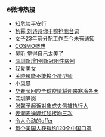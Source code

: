 ### :fire:微博热搜<br>
- <a href="https://s.weibo.com/weibo?q=%23%E7%9F%A5%E5%8D%B1%E9%99%A9%E5%B9%B3%E5%AE%89%E8%A1%8C%23&Refer=new_time">知危险平安行</a><br>
- <a href="https://s.weibo.com/weibo?q=%E6%9D%A8%E5%B9%82%20%E5%88%98%E8%AF%97%E8%AF%97%E4%BD%A0%E5%B9%B2%E5%98%9B%E6%8A%A2%E6%88%91%E5%8F%B0%E8%AF%8D&Refer=top">杨幂 刘诗诗你干嘛抢我台词</a><br>
- <a href="https://s.weibo.com/weibo?q=%23%E5%A5%B3%E5%AD%9023%E5%B9%B4%E5%89%8D%E5%88%86%E9%85%8D%E5%B7%A5%E4%BD%9C%E8%87%B3%E4%BB%8A%E6%9C%AA%E6%9C%89%E9%80%9A%E7%9F%A5%23&Refer=top">女子23年前分配工作至今未有通知</a><br>
- <a href="https://s.weibo.com/weibo?q=COSMO%E7%9B%9B%E5%85%B8&Refer=top">COSMO盛典</a><br>
- <a href="https://s.weibo.com/weibo?q=%E5%90%B4%E6%98%95%20%E8%A7%89%E5%BE%97%E8%87%AA%E5%B7%B1%E5%A4%AA%E7%BE%8E%E4%BA%86&Refer=top">吴昕 觉得自己太美了</a><br>
- <a href="https://s.weibo.com/weibo?q=%23%E6%B7%B1%E5%9C%B3%E6%96%B0%E5%A2%9E1%E4%BE%8B%E6%96%B0%E5%86%A0%E9%98%B3%E6%80%A7%E7%97%85%E4%BE%8B%23&Refer=top">深圳新增1例新冠阳性病例</a><br>
- <a href="https://s.weibo.com/weibo?q=%23%E6%88%91%E7%88%B1%E7%BE%8E%E5%A5%B3%23&Refer=top">我爱美女</a><br>
- <a href="https://s.weibo.com/weibo?q=%23%E5%85%B3%E6%99%93%E5%BD%A4%E8%83%BD%E4%B8%8D%E8%83%BD%E6%8D%A2%E4%B8%AA%E9%80%A0%E5%9E%8B%E5%B8%88%23&Refer=top">关晓彤能不能换个造型师</a><br>
- <a href="https://s.weibo.com/weibo?q=%E5%B0%8F%E9%A3%8E%E6%9A%B4&Refer=top">小风暴</a><br>
- <a href="https://s.weibo.com/weibo?q=%E5%8D%8E%E6%98%A5%E8%8E%B9%E5%9B%9E%E5%BA%94%E5%85%A8%E7%90%83%E7%96%AB%E6%83%85%E5%B0%86%E8%BF%8E%E6%9D%A5%E5%AF%92%E5%86%B7%E5%86%AC%E5%A4%A9&Refer=top">华春莹回应全球疫情将迎来寒冷冬天</a><br>
- <a href="https://s.weibo.com/weibo?q=%E6%B7%B1%E5%9C%B3%E7%AC%8B%E5%B2%97&Refer=top">深圳笋岗</a><br>
- <a href="https://s.weibo.com/weibo?q=%23%E5%BC%A0%E9%A6%A8%E4%BA%88%E8%B5%B7%E8%AF%89%E5%AF%B9%E8%B1%A1%E6%88%90%E5%A4%B1%E4%BF%A1%E8%A2%AB%E6%89%A7%E8%A1%8C%E4%BA%BA%23&Refer=top">张馨予起诉对象成失信被执行人</a><br>
- <a href="https://s.weibo.com/weibo?q=%E5%A7%9C%E6%BD%AE%E9%BA%A6%E8%BF%AA%E5%A8%9C%E7%BA%A2%E6%AF%AF%E6%8E%A5%E5%90%BB%E4%B8%89%E6%AC%A1&Refer=top">姜潮麦迪娜红毯接吻三次</a><br>
- <a href="https://s.weibo.com/weibo?q=%E4%BB%A4%E4%BA%BA%E5%BF%83%E5%8A%A8%E7%9A%84offer&Refer=top">令人心动的offer</a><br>
- <a href="https://s.weibo.com/weibo?q=%23%E6%AF%8F%E4%B8%AA%E7%BE%8E%E5%9B%BD%E4%BA%BA%E8%8E%B7%E5%BE%97%E7%BA%A6120%E4%B8%AA%E4%B8%AD%E5%9B%BD%E5%8F%A3%E7%BD%A9%23&Refer=top">每个美国人获得约120个中国口罩</a><br>
